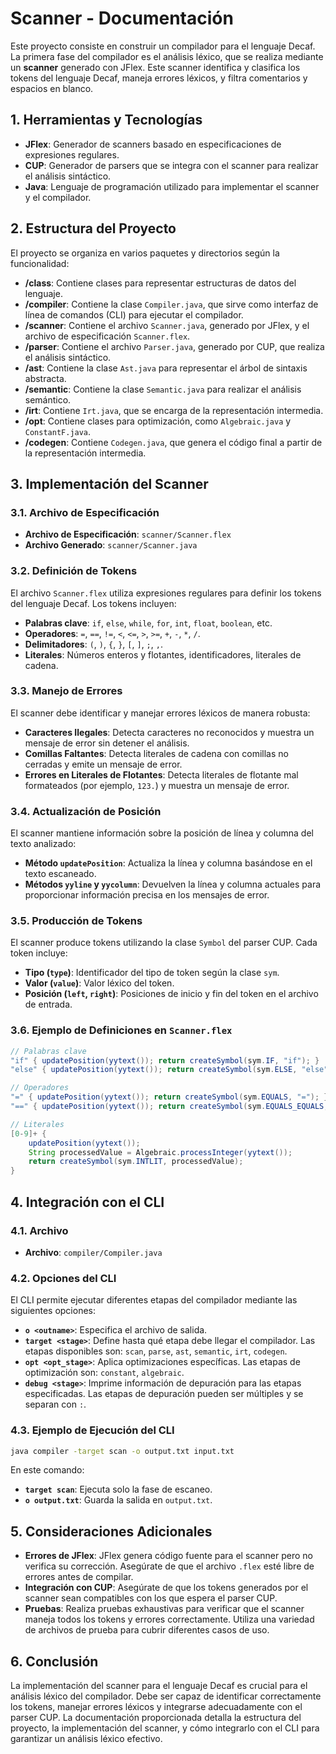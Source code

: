 # Scanner - Documentación

Este proyecto consiste en construir un compilador para el lenguaje Decaf. La primera fase del compilador es el análisis léxico, que se realiza mediante un **scanner** generado con JFlex. Este scanner identifica y clasifica los tokens del lenguaje Decaf, maneja errores léxicos, y filtra comentarios y espacios en blanco.

## 1. Herramientas y Tecnologías

- **JFlex**: Generador de scanners basado en especificaciones de expresiones regulares.
- **CUP**: Generador de parsers que se integra con el scanner para realizar el análisis sintáctico.
- **Java**: Lenguaje de programación utilizado para implementar el scanner y el compilador.

## 2. Estructura del Proyecto

El proyecto se organiza en varios paquetes y directorios según la funcionalidad:

- **/class**: Contiene clases para representar estructuras de datos del lenguaje.
- **/compiler**: Contiene la clase `Compiler.java`, que sirve como interfaz de línea de comandos (CLI) para ejecutar el compilador.
- **/scanner**: Contiene el archivo `Scanner.java`, generado por JFlex, y el archivo de especificación `Scanner.flex`.
- **/parser**: Contiene el archivo `Parser.java`, generado por CUP, que realiza el análisis sintáctico.
- **/ast**: Contiene la clase `Ast.java` para representar el árbol de sintaxis abstracta.
- **/semantic**: Contiene la clase `Semantic.java` para realizar el análisis semántico.
- **/irt**: Contiene `Irt.java`, que se encarga de la representación intermedia.
- **/opt**: Contiene clases para optimización, como `Algebraic.java` y `ConstantF.java`.
- **/codegen**: Contiene `Codegen.java`, que genera el código final a partir de la representación intermedia.

## 3. Implementación del Scanner

### 3.1. Archivo de Especificación

- **Archivo de Especificación**: `scanner/Scanner.flex`
- **Archivo Generado**: `scanner/Scanner.java`

### 3.2. Definición de Tokens

El archivo `Scanner.flex` utiliza expresiones regulares para definir los tokens del lenguaje Decaf. Los tokens incluyen:

- **Palabras clave**: `if`, `else`, `while`, `for`, `int`, `float`, `boolean`, etc.
- **Operadores**: `=`, `==`, `!=`, `<`, `<=`, `>`, `>=`, `+`, `-`, `*`, `/`.
- **Delimitadores**: `(`, `)`, `{`, `}`, `[`, `]`, `;`, `,`.
- **Literales**: Números enteros y flotantes, identificadores, literales de cadena.

### 3.3. Manejo de Errores

El scanner debe identificar y manejar errores léxicos de manera robusta:

- **Caracteres Ilegales**: Detecta caracteres no reconocidos y muestra un mensaje de error sin detener el análisis.
- **Comillas Faltantes**: Detecta literales de cadena con comillas no cerradas y emite un mensaje de error.
- **Errores en Literales de Flotantes**: Detecta literales de flotante mal formateados (por ejemplo, `123.`) y muestra un mensaje de error.

### 3.4. Actualización de Posición

El scanner mantiene información sobre la posición de línea y columna del texto analizado:

- **Método `updatePosition`**: Actualiza la línea y columna basándose en el texto escaneado.
- **Métodos `yyline` y `yycolumn`**: Devuelven la línea y columna actuales para proporcionar información precisa en los mensajes de error.

### 3.5. Producción de Tokens

El scanner produce tokens utilizando la clase `Symbol` del parser CUP. Cada token incluye:

- **Tipo (`type`)**: Identificador del tipo de token según la clase `sym`.
- **Valor (`value`)**: Valor léxico del token.
- **Posición (`left`, `right`)**: Posiciones de inicio y fin del token en el archivo de entrada.

### 3.6. Ejemplo de Definiciones en `Scanner.flex`

```java
// Palabras clave
"if" { updatePosition(yytext()); return createSymbol(sym.IF, "if"); }
"else" { updatePosition(yytext()); return createSymbol(sym.ELSE, "else"); }

// Operadores
"=" { updatePosition(yytext()); return createSymbol(sym.EQUALS, "="); }
"==" { updatePosition(yytext()); return createSymbol(sym.EQUALS_EQUALS, "=="); }

// Literales
[0-9]+ {
    updatePosition(yytext());
    String processedValue = Algebraic.processInteger(yytext());
    return createSymbol(sym.INTLIT, processedValue);
}
```
## 4. Integración con el CLI

### 4.1. Archivo

- **Archivo**: `compiler/Compiler.java`

### 4.2. Opciones del CLI

El CLI permite ejecutar diferentes etapas del compilador mediante las siguientes opciones:

- **`o <outname>`**: Especifica el archivo de salida.
- **`target <stage>`**: Define hasta qué etapa debe llegar el compilador. Las etapas disponibles son: `scan`, `parse`, `ast`, `semantic`, `irt`, `codegen`.
- **`opt <opt_stage>`**: Aplica optimizaciones específicas. Las etapas de optimización son: `constant`, `algebraic`.
- **`debug <stage>`**: Imprime información de depuración para las etapas especificadas. Las etapas de depuración pueden ser múltiples y se separan con `:`.

### 4.3. Ejemplo de Ejecución del CLI

```bash
java compiler -target scan -o output.txt input.txt
```
En este comando:

- **`target scan`**: Ejecuta solo la fase de escaneo.
- **`o output.txt`**: Guarda la salida en `output.txt`.

## 5. Consideraciones Adicionales

- **Errores de JFlex**: JFlex genera código fuente para el scanner pero no verifica su corrección. Asegúrate de que el archivo `.flex` esté libre de errores antes de compilar.
- **Integración con CUP**: Asegúrate de que los tokens generados por el scanner sean compatibles con los que espera el parser CUP.
- **Pruebas**: Realiza pruebas exhaustivas para verificar que el scanner maneja todos los tokens y errores correctamente. Utiliza una variedad de archivos de prueba para cubrir diferentes casos de uso.

## 6. Conclusión

La implementación del scanner para el lenguaje Decaf es crucial para el análisis léxico del compilador. Debe ser capaz de identificar correctamente los tokens, manejar errores léxicos y integrarse adecuadamente con el parser CUP. La documentación proporcionada detalla la estructura del proyecto, la implementación del scanner, y cómo integrarlo con el CLI para garantizar un análisis léxico efectivo.
